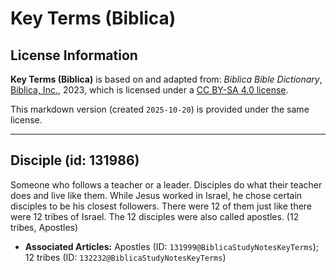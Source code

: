 # Key Terms (Biblica)

## License Information

**Key Terms (Biblica)** is based on and adapted from: _Biblica Bible Dictionary_, [Biblica, Inc.](https://www.biblica.com/), 2023, which is licensed under a [CC BY-SA 4.0 license](https://creativecommons.org/licenses/by-sa/4.0/legalcode.en).

This markdown version (created `2025-10-20`) is provided under the same license.



--------------------------------

## Disciple (id: 131986)

Someone who follows a teacher or a leader. Disciples do what their teacher does and live like them. While Jesus worked in Israel, he chose certain disciples to be his closest followers. There were 12 of them just like there were 12 tribes of Israel. The 12 disciples were also called apostles. (12 tribes, Apostles)

* **Associated Articles:** Apostles (ID: `131999@BiblicaStudyNotesKeyTerms`); 12 tribes (ID: `132232@BiblicaStudyNotesKeyTerms`)

